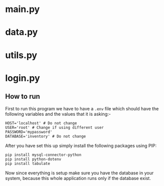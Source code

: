 # main.py
# data.py
# utils.py
# login.py

## How to run
First to run this program we have to have a `.env` file which should have the following variables and the values that it is asking:-
```
HOST='localhost' # Do not change
USER='root' # Change if using different user
PASSWORD='mypassword'
DATABASE='inventory' # Do not change
```
After you have set this up simply install the following packages using PIP:
```
pip install mysql-connector-python
pip install python-dotenv
pip install tabulate
```
Now since everything is setup make sure you have the database in your system, because this whole application runs only if the database exist.
